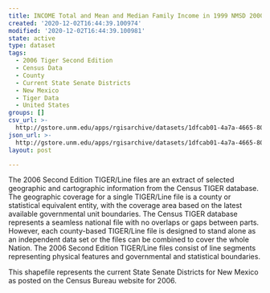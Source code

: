 ```yaml
---
title: INCOME Total and Mean and Median Family Income in 1999 NMSD 2000
created: '2020-12-02T16:44:39.100974'
modified: '2020-12-02T16:44:39.100981'
state: active
type: dataset
tags:
  - 2006 Tiger Second Edition
  - Census Data
  - County
  - Current State Senate Districts
  - New Mexico
  - Tiger Data
  - United States
groups: []
csv_url: >-
  http://gstore.unm.edu/apps/rgisarchive/datasets/1dfcab01-4a7a-4665-800f-f7cd0c835628/nms246data260159758_sts_view.derived.csv
json_url: >-
  http://gstore.unm.edu/apps/rgisarchive/datasets/1dfcab01-4a7a-4665-800f-f7cd0c835628/nms246data260159758_sts_view.derived.json
layout: post

---
```

The 2006 Second Edition TIGER/Line files are an extract of selected geographic and cartographic information from the Census TIGER database.  The geographic coverage for a single TIGER/Line file is a county or statistical equivalent entity, with the coverage area based on the latest available governmental unit boundaries. The Census TIGER database represents a seamless national file with no overlaps or gaps between parts.  However, each county-based TIGER/Line file is designed to stand alone as an independent data set or the files can be combined to cover the whole Nation.  The 2006 Second Edition  TIGER/Line files consist of line segments representing physical features and governmental and statistical boundaries.  

This shapefile represents the current State Senate Districts for New Mexico as posted on the Census Bureau website for 2006.
